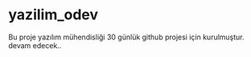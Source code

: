 # yazilim_odev
Bu proje yazılım mühendisliği 30 günlük github projesi için kurulmuştur. 
devam edecek..
